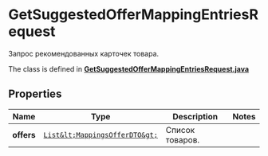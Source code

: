 

# GetSuggestedOfferMappingEntriesRequest

Запрос рекомендованных карточек товара.

The class is defined in **[GetSuggestedOfferMappingEntriesRequest.java](../../src/main/java/org/openapitools/model/GetSuggestedOfferMappingEntriesRequest.java)**

## Properties

Name | Type | Description | Notes
------------ | ------------- | ------------- | -------------
**offers** | [`List&lt;MappingsOfferDTO&gt;`](MappingsOfferDTO.md) | Список товаров. | 



